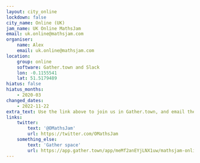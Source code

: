 ```yaml
---
layout: city_online
lockdown: false
city_name: Online (UK)
jam_name: UK Online MathsJam
email: uk.online@mathsjam.com
organiser:
    name: Alex
    email: uk.online@mathsjam.com
location:
    group: online
    software: Gather.town and Slack
    lon: -0.1155541
    lat: 51.5179489
hiatus: false
hiatus_months:
    - 2020-03
changed_dates:
    - 2022-11-22
extra_text: Use the link above to join us in Gather.town, and email the organiser for the space password.
links:
    twitter:
        text: '@OMathsJam'
        url: https://twitter.com/OMathsJam
    something_else:
        text: 'Gather space'
        url: https://app.gather.town/app/meMf2anEYjLNX1uw/mathsjam-online
---
```


